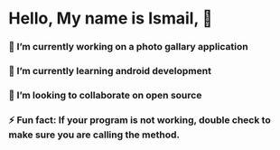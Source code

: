 # Hello, My name is Ismail, 👋

 ### 🔭 I’m currently working on a photo gallary application
 ### 🌱 I’m currently learning android development
### 👯 I’m looking to collaborate on open source
### ⚡ Fun fact: If your program is not working, double check to make sure you are calling the method.


<!--
**ikassim9/Ikassim9** is a ✨ _special_ ✨ repository because its `README.md` (this file) appears on your GitHub profile.



